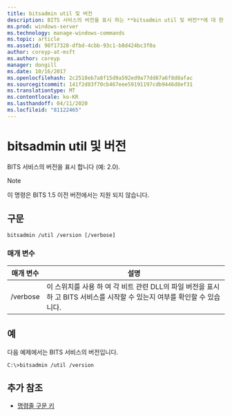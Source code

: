 ```yaml
---
title: bitsadmin util 및 버전
description: BITS 서비스의 버전을 표시 하는 **bitsadmin util 및 버전**에 대 한 Windows 명령 항목입니다.
ms.prod: windows-server
ms.technology: manage-windows-commands
ms.topic: article
ms.assetid: 98f17328-dfbd-4cbb-93c1-b8d424bc3f0a
author: coreyp-at-msft
ms.author: coreyp
manager: dongill
ms.date: 10/16/2017
ms.openlocfilehash: 2c2518eb7a8f15d9a592ed9a77dd67a6f8d8afac
ms.sourcegitcommit: 141f2d83f70cb467eee59191197cdb9446d8ef31
ms.translationtype: MT
ms.contentlocale: ko-KR
ms.lasthandoff: 04/11/2020
ms.locfileid: "81122465"
---
```

# <a name="bitsadmin-util-and-version"></a>bitsadmin util 및 버전

BITS 서비스의 버전을 표시 합니다 (예: 2.0).

> [!NOTE]
> 이 명령은 BITS 1.5 이전 버전에서는 지원 되지 않습니다.

## <a name="syntax"></a>구문

```
bitsadmin /util /version [/verbose]
```

### <a name="parameters"></a>매개 변수

| 매개 변수 | 설명 |
| --------- | ----------- |
| /verbose | 이 스위치를 사용 하 여 각 비트 관련 DLL의 파일 버전을 표시 하 고 BITS 서비스를 시작할 수 있는지 여부를 확인할 수 있습니다.|

## <a name="examples"></a>예

다음 예제에서는 BITS 서비스의 버전입니다.

```
C:\>bitsadmin /util /version
```

## <a name="additional-references"></a>추가 참조

- [명령줄 구문 키](command-line-syntax-key.md)